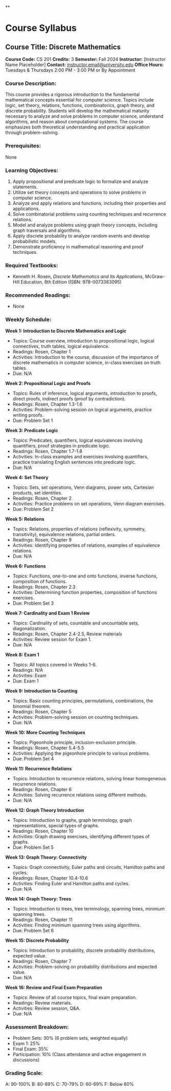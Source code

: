 **
# Course Syllabus
## Course Title: Discrete Mathematics
**Course Code:** CS 201
**Credits:** 3
**Semester:** Fall 2024
**Instructor:** [Instructor Name Placeholder]
**Contact:** instructor.email@university.edu
**Office Hours:** Tuesdays & Thursdays 2:00 PM - 3:00 PM or By Appointment

### Course Description:
This course provides a rigorous introduction to the fundamental mathematical concepts essential for computer science. Topics include logic, set theory, relations, functions, combinatorics, graph theory, and discrete probability. Students will develop the mathematical maturity necessary to analyze and solve problems in computer science, understand algorithms, and reason about computational systems. The course emphasizes both theoretical understanding and practical application through problem-solving.

### Prerequisites:
None

### Learning Objectives:
1.  Apply propositional and predicate logic to formalize and analyze statements.
2.  Utilize set theory concepts and operations to solve problems in computer science.
3.  Analyze and apply relations and functions, including their properties and applications.
4.  Solve combinatorial problems using counting techniques and recurrence relations.
5.  Model and analyze problems using graph theory concepts, including graph traversals and algorithms.
6.  Apply discrete probability to analyze random events and develop probabilistic models.
7.  Demonstrate proficiency in mathematical reasoning and proof techniques.

### Required Textbooks:
- Kenneth H. Rosen, *Discrete Mathematics and Its Applications*, McGraw-Hill Education, 8th Edition (ISBN: 978-0073383095)

### Recommended Readings:
- None

### Weekly Schedule:
**Week 1: Introduction to Discrete Mathematics and Logic**
- Topics: Course overview, introduction to propositional logic, logical connectives, truth tables, logical equivalence.
- Readings: Rosen, Chapter 1
- Activities: Introduction to the course, discussion of the importance of discrete mathematics in computer science, in-class exercises on truth tables.
- Due: N/A

**Week 2: Propositional Logic and Proofs**
- Topics: Rules of inference, logical arguments, introduction to proofs, direct proofs, indirect proofs (proof by contradiction).
- Readings: Rosen, Chapter 1.3-1.6
- Activities: Problem-solving session on logical arguments, practice writing proofs.
- Due: Problem Set 1

**Week 3: Predicate Logic**
- Topics: Predicates, quantifiers, logical equivalences involving quantifiers, proof strategies in predicate logic.
- Readings: Rosen, Chapter 1.7-1.8
- Activities: In-class examples and exercises involving quantifiers, practice translating English sentences into predicate logic.
- Due: N/A

**Week 4: Set Theory**
- Topics: Sets, set operations, Venn diagrams, power sets, Cartesian products, set identities.
- Readings: Rosen, Chapter 2
- Activities: Practice problems on set operations, Venn diagram exercises.
- Due: Problem Set 2

**Week 5: Relations**
- Topics: Relations, properties of relations (reflexivity, symmetry, transitivity), equivalence relations, partial orders.
- Readings: Rosen, Chapter 9
- Activities: Identifying properties of relations, examples of equivalence relations.
- Due: N/A

**Week 6: Functions**
- Topics: Functions, one-to-one and onto functions, inverse functions, composition of functions.
- Readings: Rosen, Chapter 2.3
- Activities: Determining function properties, composition of functions exercises.
- Due: Problem Set 3

**Week 7: Cardinality and Exam 1 Review**
- Topics: Cardinality of sets, countable and uncountable sets, diagonalization.
- Readings: Rosen, Chapter 2.4-2.5, Review materials
- Activities: Review session for Exam 1.
- Due: N/A

**Week 8: Exam 1**
- Topics: All topics covered in Weeks 1-6.
- Readings: N/A
- Activities: Exam
- Due: Exam 1

**Week 9: Introduction to Counting**
- Topics: Basic counting principles, permutations, combinations, the binomial theorem.
- Readings: Rosen, Chapter 5
- Activities: Problem-solving session on counting techniques.
- Due: N/A

**Week 10: More Counting Techniques**
- Topics: Pigeonhole principle, inclusion-exclusion principle.
- Readings: Rosen, Chapter 5.4-5.5
- Activities: Applying the pigeonhole principle to various problems.
- Due: Problem Set 4

**Week 11: Recurrence Relations**
- Topics: Introduction to recurrence relations, solving linear homogeneous recurrence relations.
- Readings: Rosen, Chapter 6
- Activities: Solving recurrence relations using different methods.
- Due: N/A

**Week 12: Graph Theory Introduction**
- Topics: Introduction to graphs, graph terminology, graph representations, special types of graphs.
- Readings: Rosen, Chapter 10
- Activities: Graph drawing exercises, identifying different types of graphs.
- Due: Problem Set 5

**Week 13: Graph Theory: Connectivity**
- Topics: Graph connectivity, Euler paths and circuits, Hamilton paths and cycles.
- Readings: Rosen, Chapter 10.4-10.6
- Activities: Finding Euler and Hamilton paths and cycles.
- Due: N/A

**Week 14: Graph Theory: Trees**
- Topics: Introduction to trees, tree terminology, spanning trees, minimum spanning trees.
- Readings: Rosen, Chapter 11
- Activities: Finding minimum spanning trees using algorithms.
- Due: Problem Set 6

**Week 15: Discrete Probability**
- Topics: Introduction to probability, discrete probability distributions, expected value.
- Readings: Rosen, Chapter 7
- Activities: Problem-solving on probability distributions and expected value.
- Due: N/A

**Week 16: Review and Final Exam Preparation**
- Topics: Review of all course topics, final exam preparation.
- Readings: Review materials.
- Activities: Review session, Q&A.
- Due: N/A

### Assessment Breakdown:
- Problem Sets: 30% (6 problem sets, weighted equally)
- Exam 1: 25%
- Final Exam: 35%
- Participation: 10% (Class attendance and active engagement in discussions)

### Grading Scale:
A: 90-100%
B: 80-89%
C: 70-79%
D: 60-69%
F: Below 60%